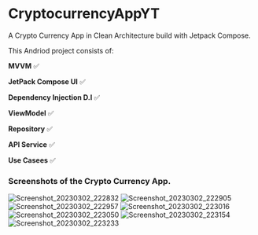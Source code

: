 # CryptocurrencyAppYT

A Crypto Currency App in Clean Architecture build with Jetpack Compose.

This Andriod project consists of:

**MVVM** ✅

**JetPack Compose UI** ✅

**Dependency Injection D.I** ✅

**ViewModel** ✅

**Repository** ✅

**API Service** ✅

**Use Casees** ✅

### Screenshots of the Crypto Currency App.
![Screenshot_20230302_222832](https://user-images.githubusercontent.com/73651340/222577022-711d75cc-6fad-4358-9cd1-53000991faa9.png)
![Screenshot_20230302_222905](https://user-images.githubusercontent.com/73651340/222577033-9d599b66-cdaa-48df-adf1-4ad334196e48.png)
![Screenshot_20230302_222957](https://user-images.githubusercontent.com/73651340/222577049-2e280f63-7008-4176-8e4a-f0363365ba9a.png)
![Screenshot_20230302_223016](https://user-images.githubusercontent.com/73651340/222577062-5ed3c208-c1c9-46ef-8ba6-97f9fa96c5a3.png)
![Screenshot_20230302_223050](https://user-images.githubusercontent.com/73651340/222577070-199c02d0-4f50-45aa-a804-caea829bd20a.png)
![Screenshot_20230302_223154](https://user-images.githubusercontent.com/73651340/222577082-15ecd691-28fa-459f-9a64-c023c8eeebc0.png)
![Screenshot_20230302_223233](https://user-images.githubusercontent.com/73651340/222577088-1762bdfa-beda-4342-a011-36c6ea09453b.png)
